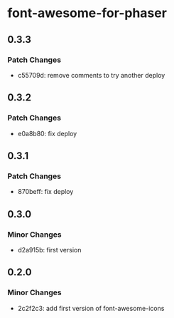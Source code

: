 # font-awesome-for-phaser

## 0.3.3

### Patch Changes

- c55709d: remove comments to try another deploy

## 0.3.2

### Patch Changes

- e0a8b80: fix deploy

## 0.3.1

### Patch Changes

- 870beff: fix deploy

## 0.3.0

### Minor Changes

- d2a915b: first version

## 0.2.0

### Minor Changes

- 2c2f2c3: add first version of font-awesome-icons
